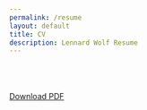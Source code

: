 ```yaml
---
permalink: /resume
layout: default
title: CV
description: Lennard Wolf Resume
---
```

<br />
<br/>
<div align="center">
    <object data="../assets/lennard-wolf_cv_2023-11-17.pdf" width="80%" height="1150" type='application/pdf'></object>
</div>
<br/>
<div align="left">
    <a href="../assets/lennard-wolf_cv_2023-11-17.pdf" target="_blank">Download PDF</a>
</div>
<br/>
